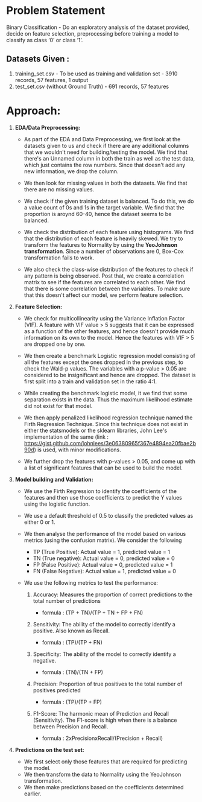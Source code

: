 # Problem Statement
Binary Classification - Do an exploratory analysis of the dataset provided, decide on feature selection, preprocessing before training a model to classify as class ‘0’ or class ‘1’.

## Datasets Given : 
1.	training_set.csv - To be used as training and validation set - 3910 records, 57 features, 1 output
2.	test_set.csv (without Ground Truth) - 691 records, 57 features


# Approach: 

1. **EDA/Data Preprocessing:**

    * As part of the EDA and Data Preprocessing, we first look at the datasets given to us and check if there are any additional columns that we wouldn't need for building/testing the model. We find that there's an Unnamed column in both the train as well as the test data, which just contains the row numbers. Since that doesn't add any new information, we drop the column.
    
    * We then look for missing values in both the datasets. We find that there are no missing values.
    
    * We check if the given training dataset is balanced. To do this, we do a value count of 0s and 1s in the target variable. We find that the proportion is aroynd 60-40, hence the dataset seems to be balanced.
    
    * We check the distribution of each feature using histograms. We find that the distribution of each feature is heavily skewed. We try to transform the features to Normality by using the **YeoJohnson transformation**. Since a number of observations are 0, Box-Cox transformation fails to work.
    
    * We also check the class-wise distribution of the features to check if any pattern is being observed. Post that, we create a correlation matrix to see if the features are correlated to each other. We find that there is some correlation between the variables. To make sure that this doesn't affect our model, we perform feature selection.
    
    
2. **Feature Selection:**
    
    * We check for multicollinearity using the Variance Inflation Factor (VIF). A feature with VIF value > 5 suggests that it can be expressed as a function of the other features, and hence doesn't provide much information on its own to the model. Hence the features with VIF > 5 are dropped one by one. 
    
    * We then create a benchmark Logistic regression model consisting of all the features except the ones dropped in the previous step, to check the Wald-p values. The variables with a p-value > 0.05 are considered to be insignificant and hence are dropped. The dataset is first split into a train and validation set in the ratio 4:1.
    
    * While creating the benchmark logistic model, it we find that some separation exists in the data. Thus the maximum likelihood estimate did not exist for that model. 
    
    * We then apply penalized likelihood regression technique named the Firth Regression Technique. Since this technique does not exist in either the statsmodels or the sklearn libraries, John Lee's implementation of the same (link : https://gist.github.com/johnlees/3e06380965f367e4894ea20fbae2b90d) is used, with minor modifications.
    
    * We further drop the features with p-values > 0.05, and come up with a list of significant features that can be used to build the model.
    
    
3. **Model building and Validation:**
    
    * We use the Firth Regression to identify the coefficients of the features and then use those coefficients to predict the Y values using the logistic function. 
    
    * We use a default threshold of 0.5 to classify the predicted values as either 0 or 1.
    
    * We then analyse the performance of the model based on various metrics (using the confusion matrix). We consider the following 
         
        * TP (True Positive): Actual value = 1, predicted value = 1
        * TN (True negative): Actual value = 0, predicted value = 0
        * FP (False Positive): Actual value = 0, predicted value = 1
        * FN (False Negative): Actual value = 1, predicted value = 0
        
   * We use the following metrics to test the performance:
        1. Accuracy: Measures the proportion of correct predictions to the total number of predictions
        
           * formula : (TP + TN)/(TP + TN + FP + FN)
        2. Sensitivity: The ability of the model to correctly identify a positive. Also known as Recall.
           * formula : (TP)/(TP + FN)
        3. Specificity: The ability of the model to correctly identify a negative.
           * formula : (TN)/(TN + FP)
        4. Precision: Proportion of true positives to the total number of positives predicted
           * formula : (TP)/(TP + FP)
        5. F1-Score: The harmonic mean of Prediction and Recall (Sensitivity). The F1-score is high when there is a balance between Precision and Recall.
           * formula : 2xPrecisionxRecall/(Precision + Recall)


4. **Predictions on the test set:**

    * We first select only those features that are required for predicting the model.
    * We then transform the data to Normality using the YeoJohnson transformation. 
    * We then make predictions based on the coefficients determined earlier.
